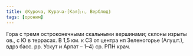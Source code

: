 ```yaml
---
title: ⦗Куроча, Курача-[Кая]⒯, Верблюд⦘
tags: [ороним]
---
```


Гора с тремя остроконечными скальными вершинами; склоны изрыты ов., с Ю в
террасах. В 1,5 км. к СЗ от центра нп Зеленогорье (Алушт.), вдрз басс. рр. Ускут
и Арпат – 1–4) ср. РПН крач.

